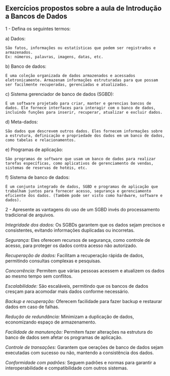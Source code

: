 <h2> Exercícios propostos sobre a aula de Introdução a Bancos de Dados </h2>

1 - Defina os seguintes termos:

a) Dados: 

	São fatos, informações ou estatísticas que podem ser registrados e armazenados.
	Ex: números, palavras, imagens, datas, etc.

b) Banco de dados:

	É uma coleção organizada de dados armazenados e acessados eletronicamente. Armazenam informações estruturadas para que possam ser facilmente recuperadas, gerenciadas e atualizadas.

c) Sistema gerenciador de banco de dados (SGBD):

	É um software projetado para criar, manter e gerencias bancos de dados. Ele fornece interfaces para interagir com o banco de dados, incluindo funções para inserir, recuperar, atualizar e excluir dados.

d) Meta-dados:

	São dados que descrevem outros dados. Eles fornecem informações sobre a estrutura, definicação e propriedade dos dados em um banco de dados, como tabelas e relacionamentos.

e) Programas de aplicação:

	São programas de software que usam um banco de dados para realizar tarefas específicas, como aplicativos de gerenciamento de vendas, sistemas de reservas de hotéis, etc.

f) Sistema de banco de dados:

	É um conjunto integrado de dados, SGBD e programas de aplicação que trabalham juntos para fornecer acesso, segurança e gerenciamento eficiente dos dados. (Também pode ser visto como hardware, software e dados).


2 - Apresente as vantagens do uso de um SGBD invés do processamento tradicional de arquivos.


*Integridade dos dados:* Os SGBDs garantem que os dados sejam precisos e consistentes, evitando informações duplicadas ou incorretas.

*Segurança:* Eles oferecem recursos de segurança, como controle de acesso, para proteger os dados contra acesso não autorizado.

*Recuperação de dados:* Facilitam a recuperação rápida de dados, permitindo consultas complexas e pesquisas.

*Concorrência:* Permitem que várias pessoas acessem e atualizem os dados ao mesmo tempo sem conflitos.

*Escalabilidade:* São escaláveis, permitindo que os bancos de dados cresçam para acomodar mais dados conforme necessário.

*Backup e recuperação:* Oferecem facilidade para fazer backup e restaurar dados em caso de falhas.

*Redução de redundância:* Minimizam a duplicação de dados, economizando espaço de armazenamento.

*Facilidade de manutenção:* Permitem fazer alterações na estrutura do banco de dados sem afetar os programas de aplicação.

*Controle de transações:* Garantem que oerações de banco de dados sejam executadas com sucesso ou não, mantendo a consistência dos dados.

*Conformidade com padrões:* Seguem padrões e normas para garantir a interoperabilidade e compatibilidade com outros sistemas.
